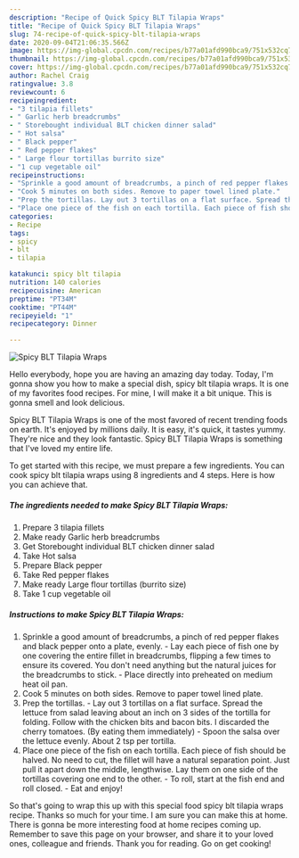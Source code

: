 ```yaml
---
description: "Recipe of Quick Spicy BLT Tilapia Wraps"
title: "Recipe of Quick Spicy BLT Tilapia Wraps"
slug: 74-recipe-of-quick-spicy-blt-tilapia-wraps
date: 2020-09-04T21:06:35.566Z
image: https://img-global.cpcdn.com/recipes/b77a01afd990bca9/751x532cq70/spicy-blt-tilapia-wraps-recipe-main-photo.jpg
thumbnail: https://img-global.cpcdn.com/recipes/b77a01afd990bca9/751x532cq70/spicy-blt-tilapia-wraps-recipe-main-photo.jpg
cover: https://img-global.cpcdn.com/recipes/b77a01afd990bca9/751x532cq70/spicy-blt-tilapia-wraps-recipe-main-photo.jpg
author: Rachel Craig
ratingvalue: 3.8
reviewcount: 6
recipeingredient:
- "3 tilapia fillets"
- " Garlic herb breadcrumbs"
- " Storebought individual BLT chicken dinner salad"
- " Hot salsa"
- " Black pepper"
- " Red pepper flakes"
- " Large flour tortillas burrito size"
- "1 cup vegetable oil"
recipeinstructions:
- "Sprinkle a good amount of breadcrumbs, a pinch of red pepper flakes and black pepper onto a plate, evenly. Lay each piece of fish one by one covering the entire fillet in breadcrumbs, flipping a few times to ensure its covered. You don&#39;t need anything but the natural juices for the breadcrumbs to stick. Place directly into preheated on medium heat oil pan."
- "Cook 5 minutes on both sides. Remove to paper towel lined plate."
- "Prep the tortillas. Lay out 3 tortillas on a flat surface. Spread the lettuce from salad leaving about an inch on 3 sides of the tortilla for folding. Follow with the chicken bits and bacon bits. I discarded the cherry tomatoes. (By eating them immediately) Spoon the salsa over the lettuce evenly. About 2 tsp per tortilla."
- "Place one piece of the fish on each tortilla. Each piece of fish should be halved. No need to cut, the fillet will have a natural separation point. Just pull it apart down the middle, lengthwise. Lay them on one side of the tortillas covering one end to the other.  To roll, start at the fish end and roll closed.  Eat and enjoy!"
categories:
- Recipe
tags:
- spicy
- blt
- tilapia

katakunci: spicy blt tilapia 
nutrition: 140 calories
recipecuisine: American
preptime: "PT34M"
cooktime: "PT44M"
recipeyield: "1"
recipecategory: Dinner

---
```



![Spicy BLT Tilapia Wraps](https://img-global.cpcdn.com/recipes/b77a01afd990bca9/751x532cq70/spicy-blt-tilapia-wraps-recipe-main-photo.jpg)

Hello everybody, hope you are having an amazing day today. Today, I'm gonna show you how to make a special dish, spicy blt tilapia wraps. It is one of my favorites food recipes. For mine, I will make it a bit unique. This is gonna smell and look delicious.

Spicy BLT Tilapia Wraps is one of the most favored of recent trending foods on earth. It's enjoyed by millions daily. It is easy, it's quick, it tastes yummy. They're nice and they look fantastic. Spicy BLT Tilapia Wraps is something that I've loved my entire life.




To get started with this recipe, we must prepare a few ingredients. You can cook spicy blt tilapia wraps using 8 ingredients and 4 steps. Here is how you can achieve that.

<!--inarticleads1-->

##### The ingredients needed to make Spicy BLT Tilapia Wraps:

1. Prepare 3 tilapia fillets
1. Make ready  Garlic herb breadcrumbs
1. Get  Storebought individual BLT chicken dinner salad
1. Take  Hot salsa
1. Prepare  Black pepper
1. Take  Red pepper flakes
1. Make ready  Large flour tortillas (burrito size)
1. Take 1 cup vegetable oil




<!--inarticleads2-->

##### Instructions to make Spicy BLT Tilapia Wraps:

1. Sprinkle a good amount of breadcrumbs, a pinch of red pepper flakes and black pepper onto a plate, evenly. - Lay each piece of fish one by one covering the entire fillet in breadcrumbs, flipping a few times to ensure its covered. You don&#39;t need anything but the natural juices for the breadcrumbs to stick. - Place directly into preheated on medium heat oil pan.
1. Cook 5 minutes on both sides. Remove to paper towel lined plate.
1. Prep the tortillas. - Lay out 3 tortillas on a flat surface. Spread the lettuce from salad leaving about an inch on 3 sides of the tortilla for folding. Follow with the chicken bits and bacon bits. I discarded the cherry tomatoes. (By eating them immediately) - Spoon the salsa over the lettuce evenly. About 2 tsp per tortilla.
1. Place one piece of the fish on each tortilla. Each piece of fish should be halved. No need to cut, the fillet will have a natural separation point. Just pull it apart down the middle, lengthwise. Lay them on one side of the tortillas covering one end to the other.  - To roll, start at the fish end and roll closed.  - Eat and enjoy!




So that's going to wrap this up with this special food spicy blt tilapia wraps recipe. Thanks so much for your time. I am sure you can make this at home. There is gonna be more interesting food at home recipes coming up. Remember to save this page on your browser, and share it to your loved ones, colleague and friends. Thank you for reading. Go on get cooking!

